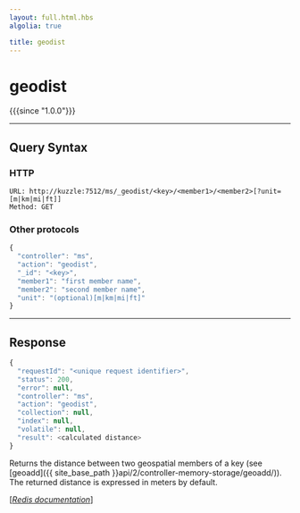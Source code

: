 ```yaml
---
layout: full.html.hbs
algolia: true

title: geodist
---
```


# geodist

{{{since "1.0.0"}}}


---

## Query Syntax

### HTTP

```http
URL: http://kuzzle:7512/ms/_geodist/<key>/<member1>/<member2>[?unit=[m|km|mi|ft]]
Method: GET
```

### Other protocols


```javascript
{
  "controller": "ms",
  "action": "geodist",
  "_id": "<key>",
  "member1": "first member name",
  "member2": "second member name",
  "unit": "(optional)[m|km|mi|ft]"
}
```

---

## Response

```javascript
{
  "requestId": "<unique request identifier>",
  "status": 200,
  "error": null,
  "controller": "ms",
  "action": "geodist",
  "collection": null,
  "index": null,
  "volatile": null,
  "result": <calculated distance>
}
```

Returns the distance between two geospatial members of a key (see [geoadd]({{ site_base_path }}api/2/controller-memory-storage/geoadd/)).  
The returned distance is expressed in meters by default.

[[_Redis documentation_]](https://redis.io/commands/geodist)
